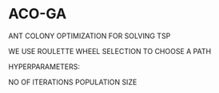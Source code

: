 # ACO-GA

ANT COLONY OPTIMIZATION FOR SOLVING TSP

WE USE ROULETTE WHEEL SELECTION TO CHOOSE A PATH 



HYPERPARAMETERS:

NO OF ITERATIONS
POPULATION SIZE
